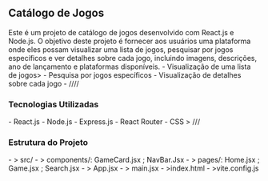 <h2>Catálogo de Jogos</h2>
Este é um projeto de catálogo de jogos desenvolvido com React.js e Node.js. O objetivo deste projeto é fornecer aos usuários uma plataforma onde eles possam visualizar uma lista de jogos, pesquisar por jogos específicos e ver detalhes sobre cada jogo, incluindo imagens, descrições, ano de lançamento e plataformas disponíveis.
- Visualização de uma lista de jogos>
- Pesquisa por jogos específicos
- Visualização de detalhes sobre cada jogo
- ////
<h3>Tecnologias Utilizadas</h3>
- React.js
- Node.js
- Express.js
- React Router
- CSS
> ///
<h3>Estrutura do Projeto</h3>
- > src/
- >  components/: GameCard.jsx ; NavBar.Jsx
- >  pages/: Home.jsx ; Game.jsx ; Search.jsx
- > App.jsx
- > main.jsx
- >index.html
- >vite.config.js
